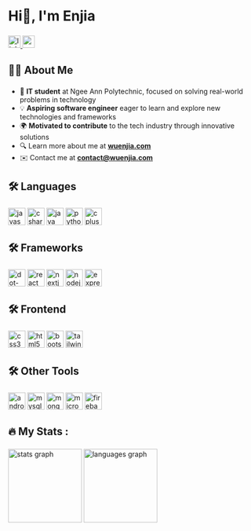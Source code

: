 <h1 align="left">Hi👋, I'm Enjia</h1>

###

<div align="left">
  <a href="https://www.linkedin.com/in/wuenjia/" target="_blank">
    <img src="https://img.shields.io/static/v1?message=LinkedIn&logo=linkedin&label=&color=0077B5&logoColor=white&labelColor=&style=for-the-badge" height="25" alt="linkedin logo"  />
  </a>
  <a href="mailto:contact@wuenjia.com" target="_blank">
    <img src="https://img.shields.io/static/v1?message=Gmail&logo=gmail&label=&color=D14836&logoColor=white&labelColor=&style=for-the-badge" height="25" alt="gmail logo"  />
  </a>
</div>

###

<h2 align="left">👩‍💻 About Me</h2>

###

- 🌱 **IT student** at Ngee Ann Polytechnic, focused on solving real-world problems in technology  
- 💡 **Aspiring software engineer** eager to learn and explore new technologies and frameworks  
- 🌍 **Motivated to contribute** to the tech industry through innovative solutions  
- 🔍 Learn more about me at **[wuenjia.com](https://wuenjia.com)**
- ✉️ Contact me at **contact@wuenjia.com**

###

<h2 align="left">🛠 Languages</h2>

###

<div align="left">
  <img src="https://img.shields.io/badge/JavaScript-F7DF1E?logo=javascript&logoColor=black&style=for-the-badge" height="35" alt="javascript logo" />
  <img src="https://img.shields.io/badge/C%23-239120?logo=csharp&logoColor=white&style=for-the-badge" height="35" alt="csharp logo" />
  <img src="https://img.shields.io/badge/Java-007396?logo=java&logoColor=white&style=for-the-badge" height="35" alt="java logo" />
  <img src="https://img.shields.io/badge/Python-3776AB?logo=python&logoColor=white&style=for-the-badge" height="35" alt="python logo" />
  <img src="https://img.shields.io/badge/C%2B%2B-00599C?logo=cplusplus&logoColor=white&style=for-the-badge" height="35" alt="cplusplus logo" />
</div>

###

<h2 align="left">🛠 Frameworks</h2>

###

<div align="left">
  <img src="https://img.shields.io/badge/.NET-512BD4?logo=dotnet&logoColor=white&style=for-the-badge" height="35" alt="dot-net logo" />
  <img src="https://img.shields.io/badge/React-61DAFB?logo=react&logoColor=black&style=for-the-badge" height="35" alt="react logo" />
  <img src="https://img.shields.io/badge/Next.js-000000?logo=nextdotjs&logoColor=white&style=for-the-badge" height="35" alt="nextjs logo" />
  <img src="https://img.shields.io/badge/Node.js-339933?logo=nodedotjs&logoColor=white&style=for-the-badge" height="35" alt="nodejs logo" />
  <img src="https://img.shields.io/badge/Express-000000?logo=express&logoColor=white&style=for-the-badge" height="35" alt="express logo" />
</div>

###

<h2 align="left">🛠 Frontend</h2>

###

<div align="left">
  <img src="https://img.shields.io/badge/CSS3-1572B6?logo=css3&logoColor=white&style=for-the-badge" height="35" alt="css3 logo" />
  <img src="https://img.shields.io/badge/HTML5-E34F26?logo=html5&logoColor=white&style=for-the-badge" height="35" alt="html5 logo" />
  <img src="https://img.shields.io/badge/Bootstrap-7952B3?logo=bootstrap&logoColor=white&style=for-the-badge" height="35" alt="bootstrap logo" />
  <img src="https://img.shields.io/badge/Tailwind%20CSS-06B6D4?logo=tailwindcss&logoColor=black&style=for-the-badge" height="35" alt="tailwindcss logo" />
</div>

###

<h2 align="left">🛠 Other Tools</h2>

###

<div align="left">
  <img src="https://img.shields.io/badge/Android-3DDC84?logo=android&logoColor=black&style=for-the-badge" height="35" alt="android logo" />
  <img src="https://img.shields.io/badge/MySQL-4479A1?logo=mysql&logoColor=white&style=for-the-badge" height="35" alt="mysql logo" />
  <img src="https://img.shields.io/badge/MongoDB-47A248?logo=mongodb&logoColor=white&style=for-the-badge" height="35" alt="mongodb logo" />
  <img src="https://img.shields.io/badge/Microsoft%20SQL%20Server-CC2927?logo=microsoftsqlserver&logoColor=white&style=for-the-badge" height="35" alt="microsoftsqlserver logo" />
  <img src="https://img.shields.io/badge/Firebase-FFCA28?logo=firebase&logoColor=black&style=for-the-badge" height="35" alt="firebase logo" />
</div>

###

<h2 align="left">🔥 My Stats :</h2>

###

<div align="left">
  <img src="https://github-readme-stats.vercel.app/api?username=enjiawu&hide_title=false&hide_rank=false&show_icons=true&include_all_commits=true&count_private=true&disable_animations=false&theme=tokyonight&locale=en&hide_border=false&order=1" height="150" alt="stats graph" />
  <img src="https://github-readme-stats.vercel.app/api/top-langs?username=enjiawu&locale=en&hide_title=false&layout=compact&card_width=320&langs_count=5&theme=tokyonight&hide_border=false&order=2" height="150" alt="languages graph" />
</div>
